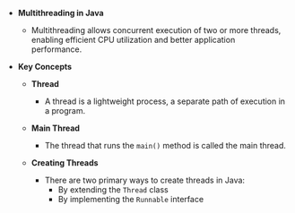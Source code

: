 - **Multithreading in Java**
  - Multithreading allows concurrent execution of two or more threads, enabling efficient CPU utilization and better application performance.

- **Key Concepts**
  - **Thread**
    - A thread is a lightweight process, a separate path of execution in a program.  

  - **Main Thread**
    - The thread that runs the `main()` method is called the main thread.  

  - **Creating Threads**
    - There are two primary ways to create threads in Java:
      - By extending the `Thread` class  
      - By implementing the `Runnable` interface  
